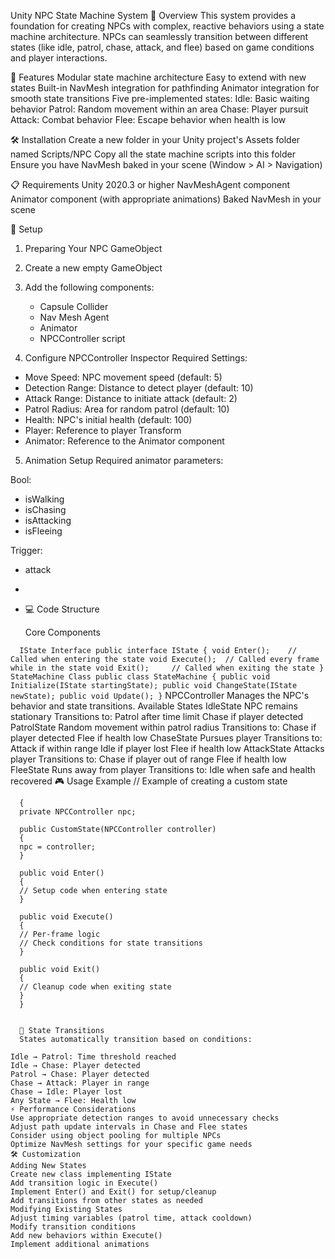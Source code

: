 Unity NPC State Machine System
📝 Overview
This system provides a foundation for creating NPCs with complex, reactive behaviors using a state machine architecture. NPCs can seamlessly transition between different states (like idle, patrol, chase, attack, and flee) based on game conditions and player interactions.

🎯 Features
Modular state machine architecture
Easy to extend with new states
Built-in NavMesh integration for pathfinding
Animator integration for smooth state transitions
Five pre-implemented states:
Idle: Basic waiting behavior
Patrol: Random movement within an area
Chase: Player pursuit
Attack: Combat behavior
Flee: Escape behavior when health is low


🛠️ Installation
Create a new folder in your Unity project's Assets folder named Scripts/NPC
Copy all the state machine scripts into this folder
Ensure you have NavMesh baked in your scene (Window > AI > Navigation)

📋 Requirements
Unity 2020.3 or higher
NavMeshAgent component
Animator component (with appropriate animations)
Baked NavMesh in your scene

🔧 Setup
1. Preparing Your NPC GameObject
2. Create a new empty GameObject
3. Add the following components:
    - Capsule Collider
    - Nav Mesh Agent
    - Animator
    - NPCController script


4. Configure NPCController Inspector
   Required Settings:
- Move Speed: NPC movement speed (default: 5)
- Detection Range: Distance to detect player (default: 10)
- Attack Range: Distance to initiate attack (default: 2)
- Patrol Radius: Area for random patrol (default: 10)
- Health: NPC's initial health (default: 100)
- Player: Reference to player Transform
- Animator: Reference to the Animator component

5. Animation Setup
   Required animator parameters:

Bool:
- isWalking
- isChasing
- isAttacking
- isFleeing

Trigger:
- attack
- 
- 
  💻 Code Structure

  Core Components

`  IState Interface
  public interface IState
  {
  void Enter();    // Called when entering the state
  void Execute();  // Called every frame while in the state
  void Exit();     // Called when exiting the state
  }
  StateMachine Class
  public class StateMachine
  {
  public void Initialize(IState startingState);
  public void ChangeState(IState newState);
  public void Update();
  }`
  NPCController Manages the NPC's behavior and state transitions.
  Available States
  IdleState
  NPC remains stationary
  Transitions to:
  Patrol after time limit
  Chase if player detected
  PatrolState
  Random movement within patrol radius
  Transitions to:
  Chase if player detected
  Flee if health low
  ChaseState
  Pursues player
  Transitions to:
  Attack if within range
  Idle if player lost
  Flee if health low
  AttackState
  Attacks player
  Transitions to:
  Chase if player out of range
  Flee if health low
  FleeState
  Runs away from player
  Transitions to:
  Idle when safe and health recovered
  🎮 Usage Example
  // Example of creating a custom state

```public class CustomState : IState
  {
  private NPCController npc;

  public CustomState(NPCController controller)
  {
  npc = controller;
  }

  public void Enter()
  {
  // Setup code when entering state
  }

  public void Execute()
  {
  // Per-frame logic
  // Check conditions for state transitions
  }

  public void Exit()
  {
  // Cleanup code when exiting state
  }
  }


  🔄 State Transitions
  States automatically transition based on conditions:

Idle → Patrol: Time threshold reached
Idle → Chase: Player detected
Patrol → Chase: Player detected
Chase → Attack: Player in range
Chase → Idle: Player lost
Any State → Flee: Health low
⚡ Performance Considerations
Use appropriate detection ranges to avoid unnecessary checks
Adjust path update intervals in Chase and Flee states
Consider using object pooling for multiple NPCs
Optimize NavMesh settings for your specific game needs
🛠️ Customization
Adding New States
Create new class implementing IState
Add transition logic in Execute()
Implement Enter() and Exit() for setup/cleanup
Add transitions from other states as needed
Modifying Existing States
Adjust timing variables (patrol time, attack cooldown)
Modify transition conditions
Add new behaviors within Execute()
Implement additional animations